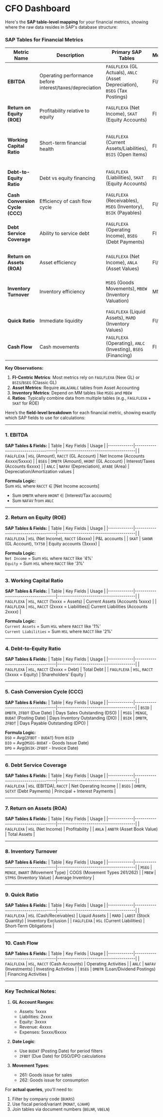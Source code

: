 # CFO Dashboard
Here's the **SAP table-level mapping** for your financial metrics, showing where the raw data resides in SAP's database structure:

### **SAP Tables for Financial Metrics**

| Metric Name | Description | Primary SAP Tables | Module | Notes |
|------------|------------|-------------------|--------|-------|
| **EBITDA** | Operating performance before interest/taxes/depreciation | `FAGLFLEXA` (GL Actuals), `ANLC` (Asset Depreciation), `BSEG` (Tax Postings) | FI/AA | Combines P&L and asset data |
| **Return on Equity (ROE)** | Profitability relative to equity | `FAGLFLEXA` (Net Income), `SKAT` (Equity Accounts) | FI | Equity accounts start with '3' in SAP |
| **Working Capital Ratio** | Short-term financial health | `FAGLFLEXA` (Current Assets/Liabilities), `BSIS` (Open Items) | FI | Look for accounts 1xxxx (assets) and 2xxxx (liabilities) |
| **Debt-to-Equity Ratio** | Debt vs equity financing | `FAGLFLEXA` (Liabilities), `SKAT` (Equity Accounts) | FI | Debt accounts typically 2xxxx |
| **Cash Conversion Cycle (CCC)** | Efficiency of cash flow cycle | `FAGLFLEXA` (Receivables), `MSEG` (Inventory), `BSIK` (Payables) | FI/MM | Requires date fields from documents |
| **Debt Service Coverage** | Ability to service debt | `FAGLFLEXA` (Operating Income), `BSEG` (Debt Payments) | FI | Debt payments often marked with special GL indicators |
| **Return on Assets (ROA)** | Asset efficiency | `FAGLFLEXA` (Net Income), `ANLA` (Asset Values) | FI/AA | Requires asset module integration |
| **Inventory Turnover** | Inventory efficiency | `MSEG` (Goods Movements), `MBEW` (Inventory Valuation) | MM | COGS comes from movement types 261/262 |
| **Quick Ratio** | Immediate liquidity | `FAGLFLEXA` (Liquid Assets), `MARD` (Inventory Values) | FI/MM | Excludes inventory from current assets |
| **Cash Flow** | Cash movements | `FAGLFLEXA` (Operating), `ANLC` (Investing), `BSEG` (Financing) | FI | Requires cash flow statement configuration |

**Key Observations:**
1. **FI-Centric Metrics**: Most metrics rely on `FAGLFLEXA` (New GL) or `BSIS`/`BSEG` (Classic GL)
2. **Asset Metrics**: Require `ANLA`/`ANLC` tables from Asset Accounting
3. **Inventory Metrics**: Depend on MM tables like `MSEG` and `MBEW`
4. **Ratios**: Typically combine data from multiple tables (e.g., `FAGLFLEXA` + `SKAT` for ROE)

Here’s the **field-level breakdown** for each financial metric, showing exactly which SAP fields to use for calculations:

---

### **1. EBITDA**
**SAP Tables & Fields:**
| Table       | Key Fields                          | Usage                                  |
|-------------|-------------------------------------|----------------------------------------|
| `FAGLFLEXA` | `HSL` (Amount), `RACCT` (GL Account) | Net Income (Accounts 4xxxx/5xxxx)     |
| `BSEG`      | `DMBTR` (Amount), `HKONT` (GL Account) | Interest/Taxes (Accounts 6xxxx)       |
| `ANLC`      | `NAFAV` (Depreciation), `AFABE` (Area) | Depreciation/Amortization values      |

**Formula Logic:**  
Sum `HSL` where `RACCT` ∈ [Net Income accounts]  
+ Sum `DMBTR` where `HKONT` ∈ [Interest/Tax accounts]  
+ Sum `NAFAV` from `ANLC`

---

### **2. Return on Equity (ROE)**
**SAP Tables & Fields:**
| Table       | Key Fields                          | Usage                                  |
|-------------|-------------------------------------|----------------------------------------|
| `FAGLFLEXA` | `HSL` (Net Income), `RACCT` (4xxxx) | P&L accounts                          |
| `SKAT`      | `SAKNR` (GL Account), `TXT50`       | Equity accounts (3xxxx)               |

**Formula Logic:**  
`Net Income` = Sum `HSL` where `RACCT` like '4%'  
`Equity` = Sum `HSL` where `RACCT` like '3%'  

---

### **3. Working Capital Ratio**
**SAP Tables & Fields:**
| Table       | Key Fields                          | Usage                                  |
|-------------|-------------------------------------|----------------------------------------|
| `FAGLFLEXA` | `HSL`, `RACCT` (1xxxx = Assets)     | Current Assets (Accounts 1xxxx)       |
| `FAGLFLEXA` | `HSL`, `RACCT` (2xxxx = Liabilities)| Current Liabilities (Accounts 2xxxx)  |

**Formula Logic:**  
`Current Assets` = Sum `HSL` where `RACCT` like '1%'  
`Current Liabilities` = Sum `HSL` where `RACCT` like '2%'  

---

### **4. Debt-to-Equity Ratio**
**SAP Tables & Fields:**
| Table       | Key Fields                          | Usage                                  |
|-------------|-------------------------------------|----------------------------------------|
| `FAGLFLEXA` | `HSL`, `RACCT` (2xxxx = Debt)       | Total Debt                            |
| `FAGLFLEXA` | `HSL`, `RACCT` (3xxxx = Equity)     | Shareholders' Equity                  |

---

### **5. Cash Conversion Cycle (CCC)**
**SAP Tables & Fields:**
| Table       | Key Fields                          | Usage                                  |
|-------------|-------------------------------------|----------------------------------------|
| `BSID`      | `DMBTR`, `ZFBDT` (Due Date)         | Days Sales Outstanding (DSO)          |
| `MSEG`      | `MENGE`, `BUDAT` (Posting Date)     | Days Inventory Outstanding (DIO)      |
| `BSIK`      | `DMBTR`, `ZFBDT`                    | Days Payable Outstanding (DPO)        |

**Formula Logic:**  
`DSO` = Avg(`ZFBDT` - `BUDAT`) from `BSID`  
`DIO` = Avg(`MSEG-BUDAT` - Goods Issue Date)  
`DPO` = Avg(`BSIK-ZFBDT` - Invoice Date)  

---

### **6. Debt Service Coverage**
**SAP Tables & Fields:**
| Table       | Key Fields                          | Usage                                  |
|-------------|-------------------------------------|----------------------------------------|
| `FAGLFLEXA` | `HSL` (EBITDA), `RACCT`             | Net Operating Income                  |
| `BSEG`      | `DMBTR`, `SGTXT` (Debt Payments)    | Principal + Interest Payments         |

---

### **7. Return on Assets (ROA)**
**SAP Tables & Fields:**
| Table       | Key Fields                          | Usage                                  |
|-------------|-------------------------------------|----------------------------------------|
| `FAGLFLEXA` | `HSL` (Net Income)                  | Profitability                         |
| `ANLA`      | `ANBTR` (Asset Book Value)          | Total Assets                          |

---

### **8. Inventory Turnover**
**SAP Tables & Fields:**
| Table       | Key Fields                          | Usage                                  |
|-------------|-------------------------------------|----------------------------------------|
| `MSEG`      | `MENGE`, `BWART` (Movement Type)    | COGS (Movement Types 261/262)         |
| `MBEW`      | `STPRS` (Inventory Value)           | Average Inventory                     |

---

### **9. Quick Ratio**
**SAP Tables & Fields:**
| Table       | Key Fields                          | Usage                                  |
|-------------|-------------------------------------|----------------------------------------|
| `FAGLFLEXA` | `HSL` (Cash/Receivables)            | Liquid Assets                         |
| `MARD`      | `LABST` (Stock Quantity)            | Inventory Exclusion                   |
| `FAGLFLEXA` | `HSL` (Current Liabilities)         | Short-Term Obligations                |

---

### **10. Cash Flow**
**SAP Tables & Fields:**
| Table       | Key Fields                          | Usage                                  |
|-------------|-------------------------------------|----------------------------------------|
| `FAGLFLEXA` | `HSL`, `RACCT` (Cash Accounts)      | Operating Activities                  |
| `ANLC`      | `NAFAV` (Investments)               | Investing Activities                  |
| `BSEG`      | `DMBTR` (Loan/Dividend Postings)    | Financing Activities                  |

---

### **Key Technical Notes:**
1. **GL Account Ranges**:
   - Assets: 1xxxx  
   - Liabilities: 2xxxx  
   - Equity: 3xxxx  
   - Revenue: 4xxxx  
   - Expenses: 5xxxx/6xxxx  

2. **Date Logic**:
   - Use `BUDAT` (Posting Date) for period filters  
   - `ZFBDT` (Due Date) for DSO/DPO calculations  

3. **Movement Types**:
   - 261: Goods issue for sales  
   - 262: Goods issue for consumption  

For **actual queries**, you'll need to:
1. Filter by company code (`BUKRS`)  
2. Use fiscal period/variant (`MONAT`, `GJAHR`)  
3. Join tables via document numbers (`BELNR`, `VBELN`)  
